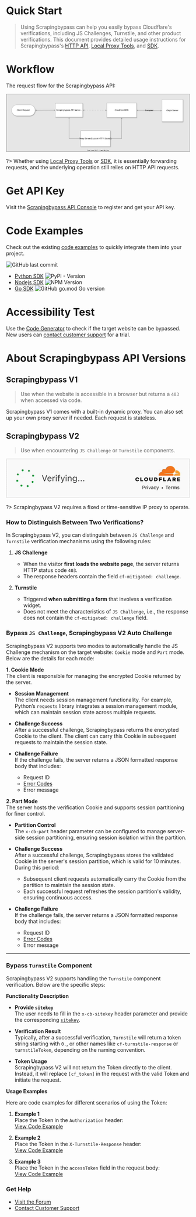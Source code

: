 # Quick Start

> Using Scrapingbypass can help you easily bypass Cloudflare's verifications, including JS Challenges, Turnstile, and other product verifications. This document provides detailed usage instructions for Scrapingbypass's [HTTP API](/us-en/request_parameters), [Local Proxy Tools](/us-en/proxy_tools), and [SDK](/us-en/quickstart?id=code-example).

# Workflow

The request flow for the Scrapingbypass API:

![cloudbypass_api_fc.svg](img/cloudbypass_api_fc.svg)

?> Whether using [Local Proxy Tools](/us-en/proxy_tools) or [SDK](/us-en/quickstart?id=code-example), it is essentially forwarding requests, and the underlying operation still relies on HTTP API requests.

# Get API Key

Visit the [Scrapingbypass API Console](https://console.cloudbypass.com/#/api/) to register and get your API key.

# Code Examples

Check out the existing [code examples](https://github.com/cloudbypass/example) to quickly integrate them into your project.

![GitHub last commit](https://img.shields.io/github/last-commit/cloudbypass/example ":no-zoom")

* [Python SDK](/us-en/python_sdk) ![PyPI - Version](https://img.shields.io/pypi/v/cloudbypass ":no-zoom")
* [Nodejs SDK](/us-en/nodejs_sdk) ![NPM Version](https://img.shields.io/npm/v/cloudbypass-sdk ":no-zoom")
* [Go SDK](/us-en/golang_sdk) ![GitHub go.mod Go version](https://img.shields.io/github/go-mod/go-version/cloudbypass/golang-sdk ":no-zoom")

# Accessibility Test

Use the [Code Generator](https://console.cloudbypass.com/#/code-generator) to check if the target website can be bypassed. New users can [contact customer support](https://t.me/cloudbypasscom) for a trial.

# About Scrapingbypass API Versions

## Scrapingbypass V1

> Use when the website is accessible in a browser but returns a `403` when accessed via code.

Scrapingbypass V1 comes with a built-in dynamic proxy. You can also set up your own proxy server if needed. Each request is stateless.

## Scrapingbypass V2

> Use when encountering `JS Challenge` or `Turnstile` components.

![turnstile.png](img%2Fturnstile.gif ":no-zoom :size=350")

?> Scrapingbypass V2 requires a fixed or time-sensitive IP proxy to operate.

### How to Distinguish Between Two Verifications?

In Scrapingbypass V2, you can distinguish between `JS Challenge` and `Turnstile` verification mechanisms using the following rules:

1. **JS Challenge**
    - When the visitor **first loads the website page**, the server returns HTTP status code `403`.
    - The response headers contain the field `cf-mitigated: challenge`.

2. **Turnstile**
    - Triggered **when submitting a form** that involves a verification widget.
    - Does not meet the characteristics of `JS Challenge`, i.e., the response does not contain the `cf-mitigated: challenge` field.

### Bypass `JS Challenge`, Scrapingbypass V2 Auto Challenge

Scrapingbypass V2 supports two modes to automatically handle the JS Challenge mechanism on the target website: `Cookie` mode and `Part` mode. Below are the details for each mode:

**1. Cookie Mode**  
The client is responsible for managing the encrypted Cookie returned by the server.

- **Session Management**  
  The client needs session management functionality. For example, Python’s `requests` library integrates a session management module, which can maintain session state across multiple requests.

- **Challenge Success**  
  After a successful challenge, Scrapingbypass returns the encrypted Cookie to the client. The client can carry this Cookie in subsequent requests to maintain the session state.

- **Challenge Failure**  
  If the challenge fails, the server returns a JSON formatted response body that includes:
    - Request ID
    - [Error Codes](/us-en/response_data?id=error-codes)
    - Error message

**2. Part Mode**  
The server hosts the verification Cookie and supports session partitioning for finer control.

- **Partition Control**  
  The `x-cb-part` header parameter can be configured to manage server-side session partitioning, ensuring session isolation within the partition.

- **Challenge Success**  
  After a successful challenge, Scrapingbypass stores the validated Cookie in the server's session partition, which is valid for 10 minutes. During this period:
    - Subsequent client requests automatically carry the Cookie from the partition to maintain the session state.
    - Each successful request refreshes the session partition's validity, ensuring continuous access.

- **Challenge Failure**  
  If the challenge fails, the server returns a JSON formatted response body that includes:
    - Request ID
    - [Error Codes](/us-en/response_data?id=error-codes)
    - Error message

---

### Bypass `Turnstile` Component

Scrapingbypass V2 supports handling the `Turnstile` component verification. Below are the specific steps:

**Functionality Description**

- **Provide `sitekey`**  
  The user needs to fill in the `x-cb-sitekey` header parameter and provide the corresponding [`sitekey`](/us-en/request_parameters?id=how-to-get-sitekey).

- **Verification Result**  
  Typically, after a successful verification, `Turnstile` will return a token string starting with `0.`, or other names like `cf-turnstile-response` or `turnstileToken`, depending on the naming convention.

- **Token Usage**  
  Scrapingbypass V2 will not return the Token directly to the client. Instead, it will replace `[cf_token]` in the request with the valid Token and initiate the request.

**Usage Examples**

Here are code examples for different scenarios of using the Token:

1. **Example 1**  
   Place the Token in the `Authorization` header:  
   [View Code Example](https://github.com/cloudbypass/example/blob/main/code/com/berachain/faucet/artio/api_claim.py#L20)

2. **Example 2**  
   Place the Token in the `X-Turnstile-Response` header:  
   [View Code Example](https://github.com/cloudbypass/example/blob/main/code/com/joshsfrogs/login.py#L24)

3. **Example 3**  
   Place the Token in the `accessToken` field in the request body:  
   [View Code Example](https://github.com/cloudbypass/example/blob/main/code/com/cityline/api_otp.py#L22)

### Get Help

* [Visit the Forum](https://www.cloudbypass.com/blog/)
* [Contact Customer Support](https://t.me/cloudbypasscom)
